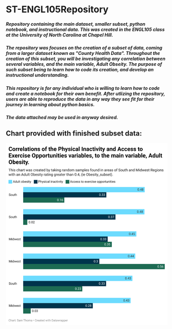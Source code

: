 # ST-ENGL105Repository
##### Repository containing the main dataset, smaller subset, python notebook, and instructional data. This was created in the ENGL105 class at the University of North Carolina at Chapel Hill.
##### The repository was focuses on the creation of a subset of data, coming from a larger dataset known as "County Health Data". Throughout the creation of this subset, you will be investigating any correlation between several variables, and the main variable, Adult Obseity. The purpose of such subset being to learn how to code its creation, and develop an instructional understanding.
##### This repository is for any individual who is willing to learn how to code and create a notebook for their own benefit. After utlizing the repository, users are able to reproduce the data in any way they see fit for their journey in learning about python basics.
##### The data attached may be used in anyway desired.

## Chart provided with finished subset data:
![obesitychart](obesity_subset_chart.png)
